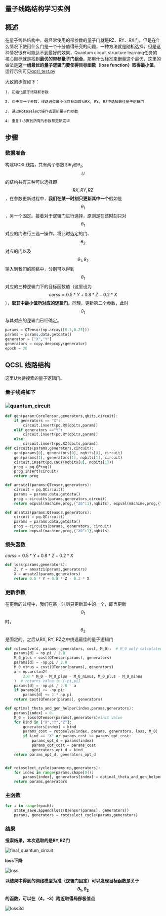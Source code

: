 ## 													量子线路结构学习实例


## 概述

在量子线路结构中，最经常使用的带参数的量子门就是RZ、RY、RX门，但是在什么情况下使用什么门是一个十分值得研究的问题，一种方法就是随机选择，但是这种情况很有可能达不到最好的效果，Quantum circuit structure learning任务的核心目标就是找到**最优的带参量子门组合**。那用什么标准来衡量这个最优，这里的做法是**这一组最优的量子逻辑门要使得目标函数（loss function）取得最小值**。运行示例可见[qcsl_test.py](../../pyVQNet/examples/qcsl_test.py)

大致的步骤如下：

    1. 初始化量子线路和参数
    
    2. 对于每一个参数，线路通过最小化目标函数从RX, RY, RZ中选择最佳量子逻辑门
    
    3. 通过Rotoselect操作去更新量子门参数
    
    4. 重复1-3直到所有的参数都更新完毕

## 步骤

### 数据准备

构建QCSL线路，共有两个参数即$\theta_1$和$\theta_2$, $$U$$的结构共有三种可以选择即$$RX,RY,RZ$$，在参数更新过程中，**我们在某一时刻只更新其中一个**假如是$$\theta_1$$，另一个固定。接着对于逻辑门进行选择，原则是在该时刻只对$$\theta_1$$对应的门进行三选一操作，将此时选定的门、$$\theta_2$$对应的门以及$$\theta_1,\theta_2$$输入到我们的网络中，分别可以得到$$\theta_1$$对应的三种逻辑门下的目标函数值（这里设为$$corss = 0.5*Y+0.8*Z-0.2*X$$），**取其中最小值所对应的逻辑门**。同理，更新第二个参数，此时$$\theta_1$$与其对应的逻辑门已经确定。

```python
params = QTensor(np.array([0.3,0.25]))
params = params.data.getdata()
generator = ["X","Y"]
generators = copy.deepcopy(generator)
epoch = 20
```

## QCSL 线路结构

这里U为待搜索的量子逻辑门。

### 量子线路如下 

### ![quantum_circuit](quantum_circuit.png)

```python
def gen(param:CoreTensor,generators,qbits,circuit):
    if generators == "X":
        circuit.insert(pq.RX(qbits,param))
    elif generators =="Y":
        circuit.insert(pq.RY(qbits,param))
    else:
        circuit.insert(pq.RZ(qbits,param))
def circuits(params,generators,circuit):
    gen(params[0], generators[0], nqbits[0], circuit)
    gen(params[1], generators[1], nqbits[1], circuit)
    circuit.insert(pq.CNOT(nqbits[0], nqbits[1]))
    prog = pq.QProg()
    prog.insert(circuit)
    return prog

def ansatz1(params:QTensor,generators):
    circuit = pq.QCircuit()
    params = params.data.getdata()
    prog = circuits(params,generators,circuit)
    return expval(machine,prog,{"Z0":1},nqbits), expval(machine,prog,{"Y1":1},nqbits)

def ansatz2(params:QTensor,generators):
    circuit = pq.QCircuit()
    params = params.data.getdata()
    prog = circuits(params, generators, circuit)
    return expval(machine,prog,{"X0":1},nqbits)
```

### 损失函数

$corss = 0.5*Y + 0.8*Z - 0.2*X$

```python
def loss(params,generators):
    Z, Y = ansatz1(params,generators)
    X = ansatz2(params,generators)
    return 0.5 * Y + 0.8 * Z - 0.2 * X
```

### 更新参数

在更新的过程中，我们在某一时刻只更新其中的一个，即当更新 $$\theta_1 $$时， $$\theta_2 $$是固定的。之后从RX, RY, RZ之中挑选最佳的量子逻辑门

```python
def rotosolve(d, params, generators, cost, M_0):  # M_0 only calculated once
    params[d] = np.pi / 2.0
    M_0_plus = cost(QTensor(params), generators)
    params[d] = -np.pi / 2.0
    M_0_minus = cost(QTensor(params), generators)
    a = np.arctan2(
        2.0 * M_0 - M_0_plus - M_0_minus, M_0_plus - M_0_minus
    )  # returns value in (-pi,pi]
    params[d] = -np.pi / 2.0 - a
    if params[d] <= -np.pi:
        params[d] += 2 * np.pi
    return cost(QTensor(params), generators)

def optimal_theta_and_gen_helper(index,params,generators):
    params[index] = 0.
    M_0 = loss(QTensor(params),generators)#init value
    for kind in ["X","Y","Z"]:
        generators[index] = kind
        params_cost = rotosolve(index, params, generators, loss, M_0)
        if kind == "X" or params_cost <= params_opt_cost:
            params_opt_d = params[index]
            params_opt_cost = params_cost
            generators_opt_d = kind
    return params_opt_d, generators_opt_d


def rotoselect_cycle(params:np,generators):
    for index in range(params.shape[0]):
        params[index], generators[index] = optimal_theta_and_gen_helper(index,params,generators)
    return params,generators
```

### 主函数
```python
for i in range(epoch):
    state_save.append(loss(QTensor(params), generators))
    params, generators = rotoselect_cycle(params,generators)
```

### 结果

**搜索结果，本次选取的是RY,RZ门**

![final_quantum_circuit](final_quantum_circuit.png)

**loss下降**

![loss](loss.png)

**以结果中得到的网络模型为准（逻辑门固定）可以发现目标函数是关于$$\theta_1,\theta_2$$的函数，可以在（4，-3）附近取得局部极值点**

![loss3d](loss3d.png)    